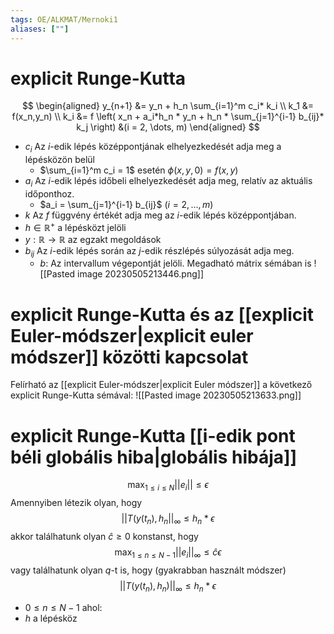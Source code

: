```yaml
---
tags: OE/ALKMAT/Mernoki1 
aliases: [""]
---
```

# explicit Runge-Kutta
$$
\begin{aligned}
	y_{n+1} &= y_n + h_n \sum_{i=1}^m c_i* k_i \\
	k_1 &= f(x_n,y_n) \\
	k_i &= f \left( x_n + a_i*h_n * y_n + h_n * \sum_{j=1}^{i-1} b_{ij}* k_j \right) &(i = 2, \dots, m)
\end{aligned}
$$
- $c_i$ Az $i$-edik lépés középpontjának elhelyezkedését adja meg a lépésközön belül
	- $\sum_{i=1}^m c_i = 1$ esetén $\phi(x,y,0) = f(x,y)$
- $a_i$ Az $i$-edik lépés időbeli elhelyezkedését adja meg, relatív az aktuális időponthoz.
	- $a_i = \sum_{j=1}^{i-1} b_{ij}$ $(i=2, \dots, m)$
- $k$ Az $f$ függvény értékét adja meg az $i$-edik lépés középpontjában.
- $h \in \mathbb{R}^+$ a lépésközt jelöli
- $y:\mathbb{R} \to \mathbb{R}$ az egzakt megoldások
- $b_{ij}$ Az $i$-edik lépés során az $j$-edik részlépés súlyozását adja meg.
	- $b$: Az intervallum végepontját jelöli.
Megadható mátrix sémában is
![[Pasted image 20230505213446.png]]

# explicit Runge-Kutta és az [[explicit Euler-módszer|explicit euler módszer]] közötti kapcsolat
Felírható az [[explicit Euler-módszer|explicit Euler módszer]] a következő explicit Runge-Kutta sémával:
![[Pasted image 20230505213633.png]]

# explicit Runge-Kutta [[i-edik pont béli globális hiba|globális hibája]]
$$\max_{1 \le i \le N}||e_i|| \le \epsilon$$
Amennyiben létezik olyan, hogy
$$||T(y(t_n), h_n||_\infty \le h_n*\epsilon$$
akkor találhatunk olyan $\widehat{c} \ge 0$ konstanst, hogy
$$\max_{1 \le n \le N-1}||e_i||_\infty \le \widehat{c}\epsilon$$
vagy találhatunk olyan $q$-t is, hogy (gyakrabban használt módszer)
$$||T(y(t_n), h_n)||_\infty \le h_n * \epsilon$$
- $0 \le n \le N-1$
ahol:
- $h$ a lépésköz